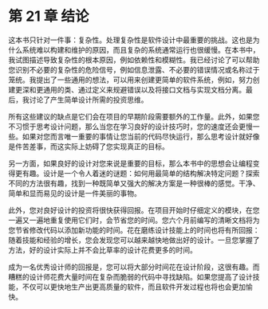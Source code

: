 # 第 21 章 结论

这本书只针对一件事：复杂性。处理复杂性是软件设计中最重要的挑战。这也是为什么系统难以构建和维护的原因，而且复杂的系统通常运行也很缓慢。在本书中，我试图描述导致复杂性的根本原因，例如依赖性和模糊性。我已经讨论了可以帮助您识别不必要的复杂性的危险信号，例如信息泄露、不必要的错误情况或名称过于笼统。我提出了一些通用的想法，可以用来创建更简单的软件系统，例如，努力创建更深和更通用的类、通过定义来规避错误以及将接口文档与实现文档分离。最后，我讨论了产生简单设计所需的投资思维。

所有这些建议的缺点是它们会在项目的早期阶段需要额外的工作量。此外，如果您不习惯于思考设计问题，那么当您在学习良好的设计技巧时，您的速度还会更慢一些。如果对您而言唯一重要的事情让您当前的代码尽快运行，那么思考设计就好像是件苦差事，而这实际上妨碍了您实现真正的目标。

另一方面，如果良好的设计对您来说是重要的目标，那么本书中的思想会让编程变得更有趣。设计是一个令人着迷的谜题：如何用最简单的结构解决特定问题？探索不同的方法很有趣，找到一种既简单又强大的解决方案是一种很棒的感觉。干净、简单和显而易见的设计是一件美丽的事物。

此外，您对良好设计的投资将很快获得回报。在项目开始时仔细定义的模块，在您一遍又一遍地重复使用它们时，会节省您的时间。您六个月前编写的清晰文档将为您节省修改代码以添加新功能的时间。花在磨练设计技能上的时间也将有所回报：随着技能和经验的增长，您会发现您可以越来越快地做出好的设计。一旦您掌握了方法，好的设计实际上并不会比草率的设计花费更多的时间。

成为一名优秀设计师的回报是，您可以将大部分时间花在设计阶段，这很有趣。而糟糕的设计师花费大量时间在复杂而脆弱的代码中寻找缺陷。如果您提高了设计技能，不仅可以更快地生产出更高质量的软件，而且软件开发过程也将也会更加愉快。
